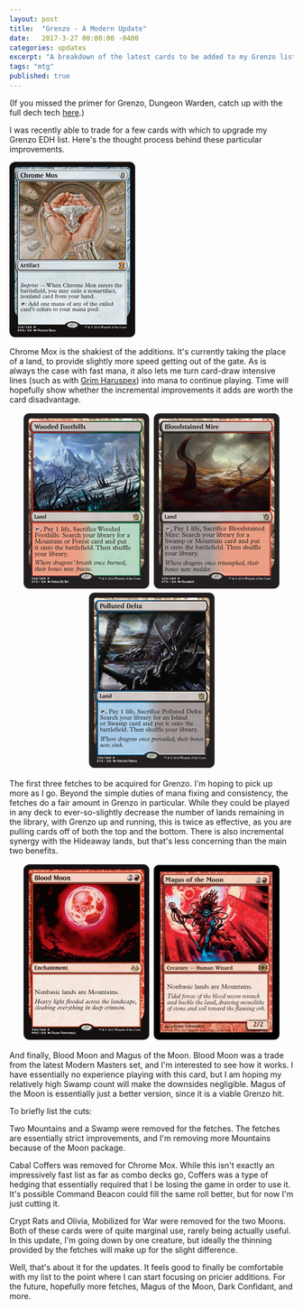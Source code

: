 ```yaml
---
layout: post
title:  "Grenzo - A Modern Update"
date:   2017-3-27 00:00:00 -0400
categories: updates
excerpt: "A breakdown of the latest cards to be added to my Grenzo list."
tags: "mtg"
published: true
---
```


(If you missed the primer for Grenzo, Dungeon Warden, catch up with the full dech tech <a href="https://toomanycardgames.com/2017/03/01/magic-the-gathering-competitive-edh-primer-grenzo-dungeon-warden-who-pays-for-their-creatures/" target="_blank">here</a>.)

I was recently able to trade for a few cards with which to upgrade my Grenzo EDH list.  Here's the thought process behind these particular improvements.


<img class="post" src="/resources/ChromeMox.jpg">

Chrome Mox is the shakiest of the additions.  It's currently taking the place of a land, to provide slightly more speed getting out of the gate.  As is always the case with fast mana, it also lets me turn card-draw intensive lines (such as with <a href="http://gatherer.wizards.com/Pages/Card/Details.aspx?multiverseid=394075" target="_blank">Grim Haruspex</a>) into mana to continue playing.  Time will hopefully show whether the incremental improvements it adds are worth the card disadvantage.

<div style="text-align:center;margin:auto">
<img src="/resources/Foothills.png" style="border:2px solid #fafafa;border-radius:10px">
<img src="/resources/mire.jpg" style="border:2px solid #fafafa;border-radius:10px">
<img src="/resources/Delta.png" style="border:2px solid #fafafa;border-radius:10px">
</div>

The first three fetches to be acquired for Grenzo.  I'm hoping to pick up more as I go.  Beyond the simple duties of mana fixing and consistency, the fetches do a fair amount in Grenzo in particular.  While they could be played in any deck to ever-so-slightly decrease the number of lands remaining in the library, with Grenzo up and running, this is twice as effective, as you are pulling cards off of both the top and the bottom.  There is also incremental synergy with the Hideaway lands, but that's less concerning than the main two benefits.

<div style="text-align:center;margin:auto">
<img src="/resources/BloodMoon.png" style="border:2px solid #fafafa;border-radius:10px">
<img src="/resources/Magus.jpg" style="border:2px solid #fafafa;border-radius:10px">
</div>

And finally, Blood Moon and Magus of the Moon.  Blood Moon was a trade from the latest Modern Masters set, and I'm interested to see how it works.  I have essentially no experience playing with this card, but I am hoping my relatively high Swamp count will make the downsides negligible.  Magus of the Moon is essentially just a better version, since it is a viable Grenzo hit.

To briefly list the cuts:

Two Mountains and a Swamp were removed for the fetches.  The fetches are essentially strict improvements, and I'm removing more Mountains because of the Moon package.

Cabal Coffers was removed for Chrome Mox.  While this isn't exactly an impressively fast list as far as combo decks go, Coffers was a type of hedging that essentially required that I be losing the game in order to use it.  It's possible Command Beacon could fill the same roll better, but for now I'm just cutting it.

Crypt Rats and Olivia, Mobilized for War were removed for the two Moons.  Both of these cards were of quite marginal use, rarely being actually useful.  In this update, I'm going down by one creature, but ideally the thinning provided by the fetches will make up for the slight difference.

Well, that's about it for the updates.  It feels good to finally be comfortable with my list to the point where I can start focusing on pricier additions.  For the future, hopefully more fetches, Magus of the Moon, Dark Confidant, and more.